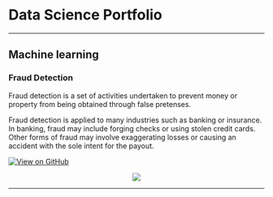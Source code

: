 # Data Science Portfolio
---
## Machine learning

### Fraud Detection

Fraud detection is a set of activities undertaken to prevent money or property from being obtained through false pretenses.

Fraud detection is applied to many industries such as banking or insurance. In banking, fraud may include forging checks or using stolen credit cards. Other forms of fraud may involve exaggerating losses or causing an accident with the sole intent for the payout.

[![View on GitHub](https://img.shields.io/badge/GitHub-View_on_GitHub-blue?logo=GitHub)](https://github.com/Archi1994/fraud_detection.git)

<center><img src="https://editor.analyticsvidhya.com/uploads/77761fraund%20detection%201.jpg"/></center>

---
